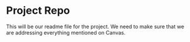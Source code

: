 # Project Repo

This will be our readme file for the project. We need to make sure that we are addressing everything mentioned on Canvas.
